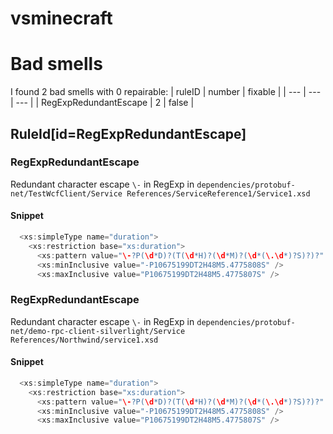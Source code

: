 # vsminecraft 
 
# Bad smells
I found 2 bad smells with 0 repairable:
| ruleID | number | fixable |
| --- | --- | --- |
| RegExpRedundantEscape | 2 | false |
## RuleId[id=RegExpRedundantEscape]
### RegExpRedundantEscape
Redundant character escape `\-` in RegExp
in `dependencies/protobuf-net/TestWcfClient/Service References/ServiceReference1/Service1.xsd`
#### Snippet
```java
  <xs:simpleType name="duration">
    <xs:restriction base="xs:duration">
      <xs:pattern value="\-?P(\d*D)?(T(\d*H)?(\d*M)?(\d*(\.\d*)?S)?)?" />
      <xs:minInclusive value="-P10675199DT2H48M5.4775808S" />
      <xs:maxInclusive value="P10675199DT2H48M5.4775807S" />
```

### RegExpRedundantEscape
Redundant character escape `\-` in RegExp
in `dependencies/protobuf-net/demo-rpc-client-silverlight/Service References/Northwind/service1.xsd`
#### Snippet
```java
  <xs:simpleType name="duration">
    <xs:restriction base="xs:duration">
      <xs:pattern value="\-?P(\d*D)?(T(\d*H)?(\d*M)?(\d*(\.\d*)?S)?)?" />
      <xs:minInclusive value="-P10675199DT2H48M5.4775808S" />
      <xs:maxInclusive value="P10675199DT2H48M5.4775807S" />
```

